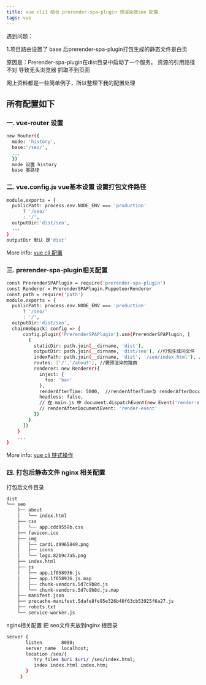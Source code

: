```yaml
---
title: vue cli3 结合 prerender-spa-plugin 预渲染做seo 配置 
tags: vue
---
```

遇到问题：

1.项目路由设置了 base 后prerender-spa-plugin打包生成的静态文件是白页

原因是：Prerender-spa-plugin在dist目录中启动了一个服务。 资源的引用路径不对 导致无头浏览器 抓取不到页面 

网上资料都是一些简单例子，所以整理下我的配置处理

## 所有配置如下

### 一. vue-router 设置

``` bash
new Router({
  mode: 'history',
  base:'/seo/',
  ...
  })
  mode 设置 history
  base 基路径 
```
### 二. vue.config.js vue基本设置 设置打包文件路径
``` bash
module.exports = {
  publicPath: process.env.NODE_ENV === 'production'
      ? '/seo/'
      : '/',
  outputDir:'dist/seo',
  ...
}
outputDir 默认 是'dist'
```
More info: [vue cli 配置](https://cli.vuejs.org/zh/config/#publicpath)
### 三. prerender-spa-plugin相关配置
``` bash
const PrerenderSPAPlugin = require('prerender-spa-plugin')
const Renderer = PrerenderSPAPlugin.PuppeteerRenderer
const path = require('path')
module.exports = {
  publicPath: process.env.NODE_ENV === 'production'
      ? '/seo/'
      : '/',
  outputDir:'dist/seo',
  chainWebpack: config => {
      config.plugin('PrerenderSPAPlugin').use(PrerenderSPAPlugin, [
        {
          staticDir: path.join(__dirname, 'dist'),
          outputDir: path.join(__dirname, 'dist/seo'), //打包生成问文件
          indexPath: path.join(__dirname, 'dist', '/seo/index.html'), //首页访问路径
          routes: ['/','/about'], //要预渲染的路由
          renderer: new Renderer({
            inject: {
              foo: 'bar'
            },
            renderAfterTime: 5000,  //renderAfterTime与 renderAfterDocumentEvent  同时起作用 哪个快执行哪个
            headless: false,
            // 在 main.js 中 document.dispatchEvent(new Event('render-event'))，两者的事件名称要对应上。
            // renderAfterDocumentEvent: 'render-event'
          })
        }
      ])
    }
    ...
}
```
More info: [vue cli 链式操作](https://cli.vuejs.org/zh/guide/webpack.html#链式操作-高级)
### 四. 打包后静态文件 nginx 相关配置
打包后文件目录
```bash
dist
└── seo
    ├── about
    │   └── index.html
    ├── css
    │   └── app.cdd9559b.css
    ├── favicon.ico
    ├── img
    │   ├── card1.d9965849.png
    │   ├── icons
    │   └── logo.82b9c7a5.png
    ├── index.html
    ├── js
    │   ├── app.1f058936.js
    │   ├── app.1f058936.js.map
    │   ├── chunk-vendors.5d7c9b8d.js
    │   └── chunk-vendors.5d7c9b8d.js.map
    ├── manifest.json
    ├── precache-manifest.5dafe8fe95e326b40f63cb53925f6a27.js
    ├── robots.txt
    └── service-worker.js
```
nginx相关配置 把 seo文件夹放到nginx 根目录
``` bash
server {
       listen       8080;
       server_name  localhost;
       location /seo/{
          try_files $uri $uri/ /seo/index.html;
          index index.html index.htm;
       }
     }
```